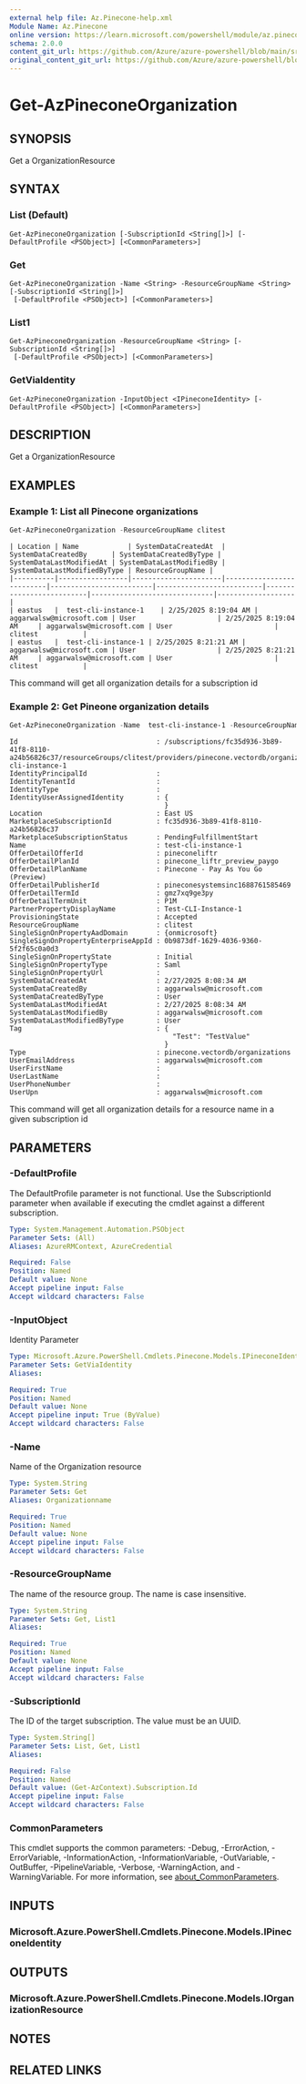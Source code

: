 ```yaml
---
external help file: Az.Pinecone-help.xml
Module Name: Az.Pinecone
online version: https://learn.microsoft.com/powershell/module/az.pinecone/get-azpineconeorganization
schema: 2.0.0
content_git_url: https://github.com/Azure/azure-powershell/blob/main/src/Pinecone/Pinecone/help/Get-AzPineconeOrganization.md
original_content_git_url: https://github.com/Azure/azure-powershell/blob/main/src/Pinecone/Pinecone/help/Get-AzPineconeOrganization.md
---
```


# Get-AzPineconeOrganization

## SYNOPSIS
Get a OrganizationResource

## SYNTAX

### List (Default)
```
Get-AzPineconeOrganization [-SubscriptionId <String[]>] [-DefaultProfile <PSObject>] [<CommonParameters>]
```

### Get
```
Get-AzPineconeOrganization -Name <String> -ResourceGroupName <String> [-SubscriptionId <String[]>]
 [-DefaultProfile <PSObject>] [<CommonParameters>]
```

### List1
```
Get-AzPineconeOrganization -ResourceGroupName <String> [-SubscriptionId <String[]>]
 [-DefaultProfile <PSObject>] [<CommonParameters>]
```

### GetViaIdentity
```
Get-AzPineconeOrganization -InputObject <IPineconeIdentity> [-DefaultProfile <PSObject>] [<CommonParameters>]
```

## DESCRIPTION
Get a OrganizationResource

## EXAMPLES

### Example 1: List all Pinecone organizations
```powershell
Get-AzPineconeOrganization -ResourceGroupName clitest
```

```output
| Location | Name            | SystemDataCreatedAt  | SystemDataCreatedBy      | SystemDataCreatedByType | SystemDataLastModifiedAt | SystemDataLastModifiedBy | SystemDataLastModifiedByType | ResourceGroupName |
|----------|-----------------|----------------------|--------------------------|-------------------------|--------------------------|--------------------------|------------------------------|-------------------|
| eastus   |  test-cli-instance-1    | 2/25/2025 8:19:04 AM | aggarwalsw@microsoft.com | User                    | 2/25/2025 8:19:04 AM     | aggarwalsw@microsoft.com | User                         | clitest           |
| eastus   |  test-cli-instance-1 | 2/25/2025 8:21:21 AM | aggarwalsw@microsoft.com | User                    | 2/25/2025 8:21:21 AM     | aggarwalsw@microsoft.com | User                         | clitest           |
```

This command will get all organization details for a subscription id

### Example 2: Get Pineone organization details
```powershell
Get-AzPineconeOrganization -Name  test-cli-instance-1 -ResourceGroupName clitest
```

```output
Id                                  : /subscriptions/fc35d936-3b89-41f8-8110-a24b56826c37/resourceGroups/clitest/providers/pinecone.vectordb/organizations/test-cli-instance-1
IdentityPrincipalId                 :
IdentityTenantId                    :
IdentityType                        :
IdentityUserAssignedIdentity        : {
                                      }
Location                            : East US
MarketplaceSubscriptionId           : fc35d936-3b89-41f8-8110-a24b56826c37
MarketplaceSubscriptionStatus       : PendingFulfillmentStart
Name                                : test-cli-instance-1
OfferDetailOfferId                  : pineconeliftr
OfferDetailPlanId                   : pinecone_liftr_preview_paygo
OfferDetailPlanName                 : Pinecone - Pay As You Go (Preview)
OfferDetailPublisherId              : pineconesystemsinc1688761585469
OfferDetailTermId                   : gmz7xq9ge3py
OfferDetailTermUnit                 : P1M
PartnerPropertyDisplayName          : Test-CLI-Instance-1
ProvisioningState                   : Accepted
ResourceGroupName                   : clitest
SingleSignOnPropertyAadDomain       : {onmicrosoft}
SingleSignOnPropertyEnterpriseAppId : 0b9873df-1629-4036-9360-5f2f65c0a0d3
SingleSignOnPropertyState           : Initial
SingleSignOnPropertyType            : Saml
SingleSignOnPropertyUrl             :
SystemDataCreatedAt                 : 2/27/2025 8:08:34 AM
SystemDataCreatedBy                 : aggarwalsw@microsoft.com
SystemDataCreatedByType             : User
SystemDataLastModifiedAt            : 2/27/2025 8:08:34 AM
SystemDataLastModifiedBy            : aggarwalsw@microsoft.com
SystemDataLastModifiedByType        : User
Tag                                 : {
                                        "Test": "TestValue"
                                      }
Type                                : pinecone.vectordb/organizations
UserEmailAddress                    : aggarwalsw@microsoft.com
UserFirstName                       :
UserLastName                        :
UserPhoneNumber                     :
UserUpn                             : aggarwalsw@microsoft.com
```

This command will get all organization details for a resource name in a given subscription id

## PARAMETERS

### -DefaultProfile
The DefaultProfile parameter is not functional.
Use the SubscriptionId parameter when available if executing the cmdlet against a different subscription.

```yaml
Type: System.Management.Automation.PSObject
Parameter Sets: (All)
Aliases: AzureRMContext, AzureCredential

Required: False
Position: Named
Default value: None
Accept pipeline input: False
Accept wildcard characters: False
```

### -InputObject
Identity Parameter

```yaml
Type: Microsoft.Azure.PowerShell.Cmdlets.Pinecone.Models.IPineconeIdentity
Parameter Sets: GetViaIdentity
Aliases:

Required: True
Position: Named
Default value: None
Accept pipeline input: True (ByValue)
Accept wildcard characters: False
```

### -Name
Name of the Organization resource

```yaml
Type: System.String
Parameter Sets: Get
Aliases: Organizationname

Required: True
Position: Named
Default value: None
Accept pipeline input: False
Accept wildcard characters: False
```

### -ResourceGroupName
The name of the resource group.
The name is case insensitive.

```yaml
Type: System.String
Parameter Sets: Get, List1
Aliases:

Required: True
Position: Named
Default value: None
Accept pipeline input: False
Accept wildcard characters: False
```

### -SubscriptionId
The ID of the target subscription.
The value must be an UUID.

```yaml
Type: System.String[]
Parameter Sets: List, Get, List1
Aliases:

Required: False
Position: Named
Default value: (Get-AzContext).Subscription.Id
Accept pipeline input: False
Accept wildcard characters: False
```

### CommonParameters
This cmdlet supports the common parameters: -Debug, -ErrorAction, -ErrorVariable, -InformationAction, -InformationVariable, -OutVariable, -OutBuffer, -PipelineVariable, -Verbose, -WarningAction, and -WarningVariable. For more information, see [about_CommonParameters](http://go.microsoft.com/fwlink/?LinkID=113216).

## INPUTS

### Microsoft.Azure.PowerShell.Cmdlets.Pinecone.Models.IPineconeIdentity

## OUTPUTS

### Microsoft.Azure.PowerShell.Cmdlets.Pinecone.Models.IOrganizationResource

## NOTES

## RELATED LINKS
